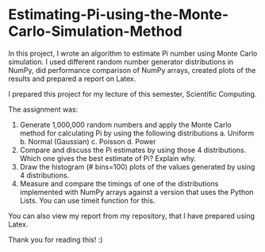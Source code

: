# Estimating-Pi-using-the-Monte-Carlo-Simulation-Method
In this project, I wrote an algorithm to estimate Pi number using Monte Carlo simulation. I used different random number generator distributions in NumPy, did performance comparison of NumPy arrays, created plots of the results and prepared a report on Latex.

I prepared this project for my lecture of this semester, Scientific Computing.

The assignment was:
1. Generate 1,000,000 random numbers and apply the Monte Carlo method for calculating Pi by
using the following distributions
a. Uniform
b. Normal (Gaussian)
c. Poisson
d. Power
2. Compare and discuss the Pi estimates by using those 4 distributions. Which one gives the
best estimate of Pi? Explain why.
3. Draw the histogram (# bins=100) plots of the values generated by using 4 distributions.
4. Measure and compare the timings of one of the distributions implemented with NumPy arrays
against a version that uses the Python Lists. You can use timeit function for this.

You can also view my report from my repository, that I have prepared using Latex.

Thank you for reading this! :)

